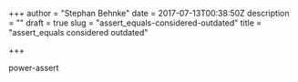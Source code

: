 +++
author = "Stephan Behnke"
date = 2017-07-13T00:38:50Z
description = ""
draft = true
slug = "assert_equals-considered-outdated"
title = "assert_equals considered outdated"

+++

power-assert